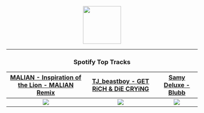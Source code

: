 <p align="center">
  <a href="https://www.tobiasmichael.de">
    <img src="https://tobiasmichael.de/assets/logo.gif" width="100" height="100"/>
  </a>
</p>

---

<h3 align="center">Spotify Top Tracks</h3>

[MALIAN - Inspiration of the Lion - MALIAN Remix](https://open.spotify.com/track/6hIrhw6mLJx1yMXyraobyp)|[TJ_beastboy - GET RiCH & DiE CRYiNG](https://open.spotify.com/track/15aPBg5lOo4Y3iFvBg7yTP)|[Samy Deluxe - Blubb](https://open.spotify.com/track/7dh6oWgfM55OzR7CsQn6cZ)
:---:|:----:|:----:
<img src="https://i.scdn.co/image/ab67616d00001e02180c0d3dfd1e9bbe9438d162"/>|<img src="https://i.scdn.co/image/ab67616d00001e02a924f58cc8962b7603024793"/>|<img src="https://i.scdn.co/image/ab67616d00001e0291159909efd4363b89f87ed4"/>